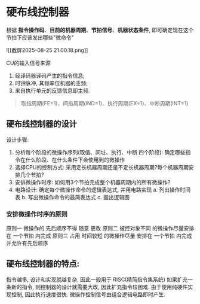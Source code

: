 # 硬布线控制器

根据 **指令操作码**、**目前的机器周期**、**节拍信号**、**机器状态条件**, 即可确定现在这个节拍下应该发出哪些"微命令"

![[截屏2025-08-25 21.00.18.png]]

CU的输入信号来源

1. 经译码器译码产生的指令信息;
2. 时钟脉冲, 其频率位机器的主频;
3. 来自执行单元的反馈信息即主频.

> 取指周期(FE=1)、间指周期(IND=1)、执行周期(EX=1)、中断周期(INT=1)

## 硬布线控制器的设计

设计步骤:

1. 分析每个阶段的微操作序列(取值、间址、执行、中断 四个阶段): 确定哪些指令在什么阶段、在什么条件下会使用到的微操作
2. 选择CPU的控制方式: 采用定长机器周期还是不定长机器周期?每个机器周期安排几个节拍?
3. 安排微操作时序: 如何用3个节拍完成整个机器周期内的所有微操作?
4. 电路设计: 确定每个微操作命令的逻辑表达式, 并用电路实现
   a. 列出操作时间表
   b. 写出微操作命令的最简表达式
   c. 画出逻辑图

### 安排微操作时序的原则

原则一 微操作的 先后顺序不得 随意 更改
原则二 被控对象不同 的微操作尽量安排在 一个节拍 内完成
原则三 占用 时间较短 的微操作尽量 安排在 一个节拍 内完成并允许有先后顺序

## 硬布线控制器的特点:

指令越多, 设计和实现就越复杂, 因此一般用于 RISC(精简指令集系统)
如果扩充一条新的指令, 则控制器的设计就需要大改, 因此扩充指令较困难.
由于使用纯硬件实现控制, 因此执行速度很快. 微操作控制信号由组合逻辑电路即时产生.

